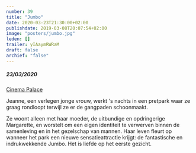 ```yaml
---
number: 39
title: "Jumbo"
date: 2020-03-23T21:30:00+02:00
publishdate: 2019-03-08T20:07:54+02:00
image: "posters/jumbo.jpg"
leden: []
trailer: yIAaymRWRaM
draft: false
archief: "false"
---
```


##### 23/03/2020

[Cinema Palace](https://cinema-palace.be/nl/node/18484)

Jeanne, een verlegen jonge vrouw, werkt 's nachts in een pretpark waar ze graag
rondloopt terwijl ze er de gangpaden schoonmaakt.
<!--more-->
Ze woont alleen met haar moeder, de uitbundige en opdringerige Margarette, en
worstelt om een eigen identiteit te verwerven binnen de samenleving en in het
gezelschap van mannen. Haar leven fleurt op wanneer het park een nieuwe
sensatieattractie krijgt: de fantastische en indrukwekkende Jumbo.
Het is liefde op het eerste gezicht.
